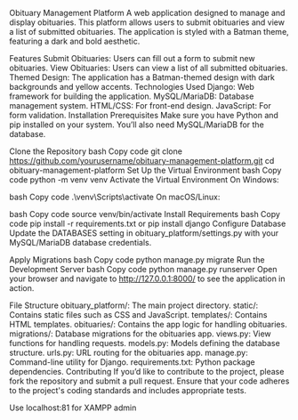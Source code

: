 Obituary Management Platform
A web application designed to manage and display obituaries. This platform allows users to submit obituaries and view a list of submitted obituaries. The application is styled with a Batman theme, featuring a dark and bold aesthetic.

Features
Submit Obituaries: Users can fill out a form to submit new obituaries.
View Obituaries: Users can view a list of all submitted obituaries.
Themed Design: The application has a Batman-themed design with dark backgrounds and yellow accents.
Technologies Used
Django: Web framework for building the application.
MySQL/MariaDB: Database management system.
HTML/CSS: For front-end design.
JavaScript: For form validation.
Installation
Prerequisites
Make sure you have Python and pip installed on your system. You’ll also need MySQL/MariaDB for the database.

Clone the Repository
bash
Copy code
git clone https://github.com/yourusername/obituary-management-platform.git
cd obituary-management-platform
Set Up the Virtual Environment
bash
Copy code
python -m venv venv
Activate the Virtual Environment
On Windows:

bash
Copy code
.\venv\Scripts\activate
On macOS/Linux:

bash
Copy code
source venv/bin/activate
Install Requirements
bash
Copy code
pip install -r requirements.txt
or pip install django
Configure Database
Update the DATABASES setting in obituary_platform/settings.py with your MySQL/MariaDB database credentials.

Apply Migrations
bash
Copy code
python manage.py migrate
Run the Development Server
bash
Copy code
python manage.py runserver
Open your browser and navigate to http://127.0.0.1:8000/ to see the application in action.

File Structure
obituary_platform/: The main project directory.
static/: Contains static files such as CSS and JavaScript.
templates/: Contains HTML templates.
obituaries/: Contains the app logic for handling obituaries.
migrations/: Database migrations for the obituaries app.
views.py: View functions for handling requests.
models.py: Models defining the database structure.
urls.py: URL routing for the obituaries app.
manage.py: Command-line utility for Django.
requirements.txt: Python package dependencies.
Contributing
If you’d like to contribute to the project, please fork the repository and submit a pull request. Ensure that your code adheres to the project's coding standards and includes appropriate tests.

Use localhost:81 for XAMPP admin
